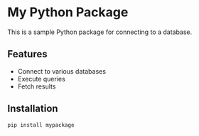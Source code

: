 # My Python Package

This is a sample Python package for connecting to a database.

## Features

- Connect to various databases
- Execute queries
- Fetch results

## Installation

```bash
pip install mypackage